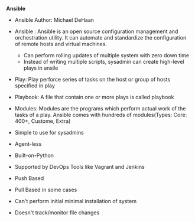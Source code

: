    **Ansible**

* Ansible Author: Michael DeHaan

* Ansible : Ansible is an open source configuration management and orchestration utility. It can automate and standardize the configuration of remote hosts and virtual machines.
    * Can perform rolling updates of multiple system with zero down time
    * Instead of writing multiple scripts, sysadmin can create high-level plays in ansile

* Play: Play perforce series of tasks on the host or group of hosts specified in play

* Playbook: A file that contain one or more plays is called playbook

* Modules: Modules are the programs which perform actual work of the tasks of a play. Ansible comes with hundreds of modules(Types: Core: 400+, Custome, Extra)

* Simple to use for sysadmins
* Agent-less
* Built-on-Python
* Supported by DevOps Tools like Vagrant and Jenkins
* Push Based
* Pull Based in some cases


* Can't perform initial minimal installation of system
* Doesn't track/monitor file changes


